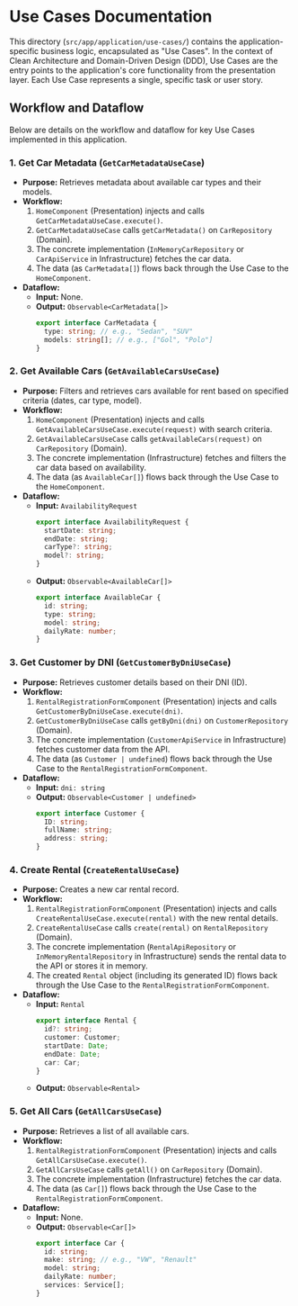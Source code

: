 # Use Cases Documentation

This directory (`src/app/application/use-cases/`) contains the application-specific business logic, encapsulated as "Use Cases". In the context of Clean Architecture and Domain-Driven Design (DDD), Use Cases are the entry points to the application's core functionality from the presentation layer. Each Use Case represents a single, specific task or user story.

## Workflow and Dataflow

Below are details on the workflow and dataflow for key Use Cases implemented in this application.

### 1. Get Car Metadata (`GetCarMetadataUseCase`)

- **Purpose:** Retrieves metadata about available car types and their models.
- **Workflow:**
    1.  `HomeComponent` (Presentation) injects and calls `GetCarMetadataUseCase.execute()`.
    2.  `GetCarMetadataUseCase` calls `getCarMetadata()` on `CarRepository` (Domain).
    3.  The concrete implementation (`InMemoryCarRepository` or `CarApiService` in Infrastructure) fetches the car data.
    4.  The data (as `CarMetadata[]`) flows back through the Use Case to the `HomeComponent`.
- **Dataflow:**
    -   **Input:** None.
    -   **Output:** `Observable<CarMetadata[]>`
        ```typescript
        export interface CarMetadata {
          type: string; // e.g., "Sedan", "SUV"
          models: string[]; // e.g., ["Gol", "Polo"]
        }
        ```

### 2. Get Available Cars (`GetAvailableCarsUseCase`)

- **Purpose:** Filters and retrieves cars available for rent based on specified criteria (dates, car type, model).
- **Workflow:**
    1.  `HomeComponent` (Presentation) injects and calls `GetAvailableCarsUseCase.execute(request)` with search criteria.
    2.  `GetAvailableCarsUseCase` calls `getAvailableCars(request)` on `CarRepository` (Domain).
    3.  The concrete implementation (Infrastructure) fetches and filters the car data based on availability.
    4.  The data (as `AvailableCar[]`) flows back through the Use Case to the `HomeComponent`.
- **Dataflow:**
    -   **Input:** `AvailabilityRequest`
        ```typescript
        export interface AvailabilityRequest {
          startDate: string;
          endDate: string;
          carType?: string;
          model?: string;
        }
        ```
    -   **Output:** `Observable<AvailableCar[]>`
        ```typescript
        export interface AvailableCar {
          id: string;
          type: string;
          model: string;
          dailyRate: number;
        }
        ```

### 3. Get Customer by DNI (`GetCustomerByDniUseCase`)

- **Purpose:** Retrieves customer details based on their DNI (ID).
- **Workflow:**
    1.  `RentalRegistrationFormComponent` (Presentation) injects and calls `GetCustomerByDniUseCase.execute(dni)`.
    2.  `GetCustomerByDniUseCase` calls `getByDni(dni)` on `CustomerRepository` (Domain).
    3.  The concrete implementation (`CustomerApiService` in Infrastructure) fetches customer data from the API.
    4.  The data (as `Customer | undefined`) flows back through the Use Case to the `RentalRegistrationFormComponent`.
- **Dataflow:**
    -   **Input:** `dni: string`
    -   **Output:** `Observable<Customer | undefined>`
        ```typescript
        export interface Customer {
          ID: string;
          fullName: string;
          address: string;
        }
        ```

### 4. Create Rental (`CreateRentalUseCase`)

- **Purpose:** Creates a new car rental record.
- **Workflow:**
    1.  `RentalRegistrationFormComponent` (Presentation) injects and calls `CreateRentalUseCase.execute(rental)` with the new rental details.
    2.  `CreateRentalUseCase` calls `create(rental)` on `RentalRepository` (Domain).
    3.  The concrete implementation (`RentalApiRepository` or `InMemoryRentalRepository` in Infrastructure) sends the rental data to the API or stores it in memory.
    4.  The created `Rental` object (including its generated ID) flows back through the Use Case to the `RentalRegistrationFormComponent`.
- **Dataflow:**
    -   **Input:** `Rental`
        ```typescript
        export interface Rental {
          id?: string;
          customer: Customer;
          startDate: Date;
          endDate: Date;
          car: Car;
        }
        ```
    -   **Output:** `Observable<Rental>`

### 5. Get All Cars (`GetAllCarsUseCase`)

- **Purpose:** Retrieves a list of all available cars.
- **Workflow:**
    1.  `RentalRegistrationFormComponent` (Presentation) injects and calls `GetAllCarsUseCase.execute()`.
    2.  `GetAllCarsUseCase` calls `getAll()` on `CarRepository` (Domain).
    3.  The concrete implementation (Infrastructure) fetches the car data.
    4.  The data (as `Car[]`) flows back through the Use Case to the `RentalRegistrationFormComponent`.
- **Dataflow:**
    -   **Input:** None.
    -   **Output:** `Observable<Car[]>`
        ```typescript
        export interface Car {
          id: string;
          make: string; // e.g., "VW", "Renault"
          model: string;
          dailyRate: number;
          services: Service[];
        }
        ```
